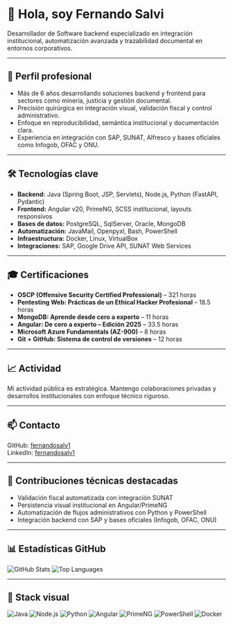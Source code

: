 # 👋 Hola, soy Fernando Salvi  
Desarrollador de Software backend especializado en integración institucional, automatización avanzada y trazabilidad documental en entornos corporativos.

---

## 🧠 Perfil profesional  
- Más de 6 años desarrollando soluciones backend y frontend para sectores como minería, justicia y gestión documental.  
- Precisión quirúrgica en integración visual, validación fiscal y control administrativo.  
- Enfoque en reproducibilidad, semántica institucional y documentación clara.  
- Experiencia en integración con SAP, SUNAT, Alfresco y bases oficiales como Infogob, OFAC y ONU.

---

## 🛠 Tecnologías clave  
- **Backend:** Java (Spring Boot, JSP, Servlets), Node.js, Python (FastAPI, Pydantic)  
- **Frontend:** Angular v20, PrimeNG, SCSS institucional, layouts responsivos  
- **Bases de datos:** PostgreSQL, SqlServer, Oracle, MongoDB  
- **Automatización:** JavaMail, Openpyxl, Bash, PowerShell  
- **Infraestructura:** Docker, Linux, VirtualBox  
- **Integraciones:** SAP, Google Drive API, SUNAT Web Services

---

## 🎓 Certificaciones  
- **OSCP (Offensive Security Certified Professional)** – 321 horas  
- **Pentesting Web: Prácticas de un Ethical Hacker Profesional** – 18.5 horas  
- **MongoDB: Aprende desde cero a experto** – 11 horas  
- **Angular: De cero a experto – Edición 2025** – 33.5 horas  
- **Microsoft Azure Fundamentals (AZ-900)** – 8 horas  
- **Git + GitHub: Sistema de control de versiones** – 12 horas

---

## 📈 Actividad  
Mi actividad pública es estratégica. Mantengo colaboraciones privadas y desarrollos institucionales con enfoque técnico riguroso.

---

## 📫 Contacto  
GitHub: [fernandosalv1](https://github.com/fernandosalv1)  
LinkedIn: [fernandosalv1](https://www.linkedin.com/in/fernandosalv1)

---

## 🧩 Contribuciones técnicas destacadas  
- Validación fiscal automatizada con integración SUNAT  
- Persistencia visual institucional en Angular/PrimeNG  
- Automatización de flujos administrativos con Python y PowerShell  
- Integración backend con SAP y bases oficiales (Infogob, OFAC, ONU)

---

## 📊 Estadísticas GitHub

![GitHub Stats](https://github-readme-stats.vercel.app/api?username=fernandosalv1&show_icons=true&theme=dark)
![Top Languages](https://github-readme-stats.vercel.app/api/top-langs/?username=fernandosalv1&layout=compact&theme=dark)

---

## 🧠 Stack visual

![Java](https://img.shields.io/badge/Java-Spring%20Boot-blue)
![Node.js](https://img.shields.io/badge/Node.js-Institucional-green)
![Python](https://img.shields.io/badge/Python-Automatización-yellow)
![Angular](https://img.shields.io/badge/Angular-v20-red)
![PrimeNG](https://img.shields.io/badge/PrimeNG-Institucional-purple)
![PowerShell](https://img.shields.io/badge/PowerShell-Auditoría-blue)
![Docker](https://img.shields.io/badge/Docker-Infraestructura-lightblue)
